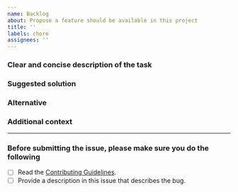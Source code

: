 ```yaml
---
name: Backlog
about: Propose a feature should be available in this project
title: ''
labels: chore
assignees: ''
---
```


### Clear and concise description of the task

<!--
  As a developer using this project I want [goal / wish] so that [benefit].

  If you intend to submit a PR for this issue, tell us in the description. Thanks!
-->

### Suggested solution

<!-- In module [xy] we could provide following implementation... -->

### Alternative

<!-- Clear and concise description of any alternative solutions or features you've considered. -->

### Additional context

<!-- Any other context or screenshots about the feature request here. -->

---

### Before submitting the issue, please make sure you do the following <!-- (put an "X" next to an item) -->

- [ ] Read the [Contributing Guidelines](https://github.com/creasico/.github/blob/master/CONTRIBUTING.md).
- [ ] Provide a description in this issue that describes the bug.